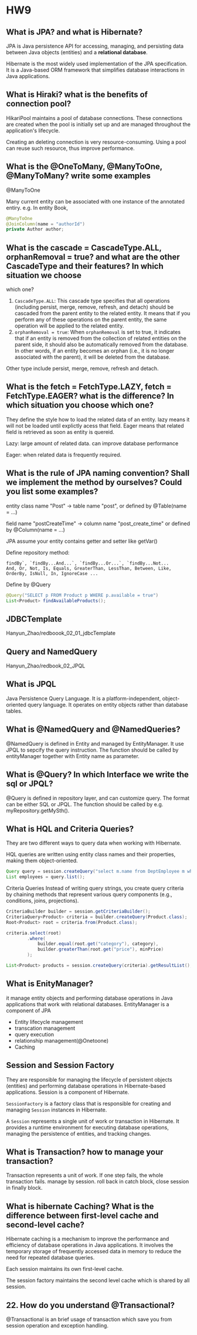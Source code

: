 # HW9

## What is JPA? and what is Hibernate?

JPA is Java persistence API for accessing, managing, and persisting data between Java objects (entities) and a **relational database**.

Hibernate is the most widely used implementation of the JPA specification. It is a Java-based ORM framework that simplifies database interactions in Java applications.



## What is Hiraki? what is the benefits of connection pool?

HikariPool maintains a pool of database connections. These connections are created when the pool is initially set up and are managed throughout the application's lifecycle.

Creating an deleting connection is very resource-consuming. Using a pool can reuse such resource, thus improve performance.



## What is the @OneToMany, @ManyToOne, @ManyToMany? write some examples

@ManyToOne

Many current entity can be associated with one instance of the annotated entiry. e.g. In entity Book, 

``` java
@ManyToOne 
@JoinColumn(name = "authorId")
private Author author;
```



## What is the cascade = CascadeType.ALL, orphanRemoval = true? and what are the other CascadeType and their features? In which situation we choose
which one?
1. `CascadeType.ALL`: This cascade type specifies that all operations (including persist, merge, remove, refresh, and detach) should be cascaded from the parent entity to the related entity. It means that if you perform any of these operations on the parent entity, the same operation will be applied to the related entity.
2. `orphanRemoval = true`: When `orphanRemoval` is set to true, it indicates that if an entity is removed from the collection of related entities on the parent side, it should also be automatically removed from the database. In other words, if an entity becomes an orphan (i.e., it is no longer associated with the parent), it will be deleted from the database.

Other type include persist, merge, remove, refresh and detach.



## What is the fetch = FetchType.LAZY, fetch = FetchType.EAGER? what is the difference? In which situation you choose which one?

They define the style how to load the related data of an entity. lazy means it will not be loaded until explictly acess that field. Eager means that related field is retrieved as soon as entity is quereid. 

Lazy: large amount of related data. can improve database performance

Eager: when related data is frequently required. 



## What is the rule of JPA naming convention? Shall we implement the method by ourselves? Could you list some examples?

entity class name "Post"  ->  table name "post", or defined by @Table(name = ...)

field name "postCreateTime" -> column name "post_create_time" or defined by @Column(name = ...)

JPA assume your entity contains getter and setter like getVar()



Define repository method:

```
findBy`, `findBy...And...`, `findBy...Or...`, `findBy...Not...
And, Or, Not, Is, Equals, GreaterThan, LessThan, Between, Like, OrderBy, IsNull, In, IgnoreCase ...
```

Define by @Query

``` java
@Query("SELECT p FROM Product p WHERE p.available = true")
List<Product> findAvailableProducts();
```



## JDBCTemplate

Hanyun_Zhao/redboook_02_01_jdbcTemplate



## Query and NamedQuery

Hanyun_Zhao/redbook_02_JPQL



## What is JPQL

Java Persistence Query Language. It is a platform-independent, object-oriented query language. It operates on entity objects rather than database tables.



## What is @NamedQuery and @NamedQueries?

@NamedQuery is defined in Entity and managed by EntityManager. It use JPQL to sepcify the query instruction. The function should be called by entityManager together with Entity name as parameter.



## What is @Query? In which Interface we write the sql or JPQL?

@Query is defined in repository layer, and can customize query. The format can be either SQL or JPQL. The function should be called by e.g. myRepository.getMySth(). 



## What is HQL and Criteria Queries?

They are two different ways to query data when working with Hibernate.

HQL queries are written using entity class names and their properties, making them object-oriented.

``` java
Query query = session.createQuery("select m.name from DeptEmployee m where m.id = 1");
List employees = query.list();
```

Criteria Queries Instead of writing query strings, you create query criteria by chaining methods that represent various query components (e.g., conditions, joins, projections).

``` java
CriteriaBuilder builder = session.getCriteriaBuilder();
CriteriaQuery<Product> criteria = builder.createQuery(Product.class);
Root<Product> root = criteria.from(Product.class);

criteria.select(root)
        .where(
            builder.equal(root.get("category"), category),
            builder.greaterThan(root.get("price"), minPrice)
        );

List<Product> products = session.createQuery(criteria).getResultList();
```



## What is EnityManager?

it manage entity objects and performing database operations in Java applications that work with relational databases. EntityManager is a component of JPA

- Entity lifecycle management
- transcation management
- query execution
- relationship management(@Onetoone)
- Caching



## Session and Session Factory

They are responsible for managing the lifecycle of persistent objects (entities) and performing database operations in Hibernate-based applications. Session is a component of Hibernate.



`SessionFactory` is a factory class that is responsible for creating and managing `Session` instances in Hibernate. 

A `Session` represents a single unit of work or transaction in Hibernate. It provides a runtime environment for executing database operations, managing the persistence of entities, and tracking changes.



## What is Transaction? how to manage your transaction?

Transaction represents a unit of work. If one step fails, the whole transaction fails. manage by session. roll back in catch block, close session in finally block.



## What is hibernate Caching? What is the difference between first-level cache and second-level cache?

Hibernate caching is a mechanism to improve the performance and efficiency of database operations in Java applications. It involves the temporary storage of frequently accessed data in memory to reduce the need for repeated database queries. 

Each session maintains its own first-level cache.

The session factory maintains the second level cache which is shared by all session.





## 22. How do you understand @Transactional?

@Transactional is an brief usage of transaction which save you from session operation and exception handling.
